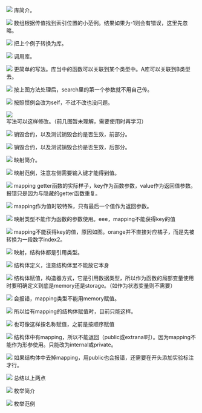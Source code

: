 ![](./img/2022-01-05-22-14-05.png)
库简介。

![](./img/2022-01-05-22-17-22.png)
数组根据传值找到索引位置的小范例。结果如果为-1则会有错误，这里先忽略。

![](./img/2022-01-05-22-20-57.png)
把上个例子转换为库。

![](./img/2022-01-05-22-21-50.png)
调用库。

![](./img/2022-01-05-23-11-07.png)
更简单的写法。库当中的函数可以关联到某个类型中。A库可以关联到B类型去。

![](./img/2022-01-05-23-19-18.png)
按上图方法处理后，search里的第一个参数就不用自己传。

![](./img/2022-01-05-23-20-50.png)
按照惯例会改为self，不过不改也没问题。

![](./img/2022-01-05-23-24-44.png)      
写法可以这样修改。（前几图暂未理解，需要使用时再学习）

![](./img/2022-01-06-09-02-03.png)
销毁合约，以及测试销毁合约是否生效，前部分。

![](./img/2022-01-06-09-02-39.png)
销毁合约，以及测试销毁合约是否生效，后部分。

![](./img/2022-01-06-09-07-12.png)
映射简介。

![](./img/2022-01-06-09-10-51.png)
映射范例，注意左侧需要输入键才能得到值。

![](./img/2022-01-06-09-14-33.png)
mapping getter函数的实际样子，key作为函数参数，value作为返回值参数。报错只是因为与隐藏的getter函数重复。

![](./img/2022-01-06-09-24-43.png)
mapping作为值时较特殊，只有最后一个值作为返回参数。

![](./img/2022-01-06-09-32-56.png)
映射类型不能作为函数的参数使用。eee，mapping不能获得key的值

![](./img/2022-01-06-09-34-53.png)
mapping不能获得key的值，原因如图。orange并不直接对应橘子，而是先被转换为一段数字index2。

![](./img/2022-01-06-09-39-01.png)
映射，结构体都是引用类型。

![](./img/2022-01-06-09-44-52.png)
结构体定义，注意结构体里不能放它本身

![](./img/2022-01-06-09-48-18.png)
结构体赋值，构造器方式，它是引用数据类型，所以作为函数的局部变量使用时要明确定义到底是memory还是storage。（如作为状态变量则不需要）

![](./img/2022-01-06-09-52-35.png) 
会报错，mapping类型不能用memory赋值。

![](./img/2022-01-06-13-26-49.png)
所以给有mapping的结构体赋值时，目前只能这样。

![](./img/2022-01-06-13-28-51.png)
也可像这样按名称赋值，之前是按顺序赋值

![](./img/2022-01-06-13-34-39.png)
结构体中有mapping，所以不能返回（public或extranal时）。因为mapping不能作为形参使用。只能改为internal或private。

![](./img/2022-01-06-13-41-06.png)
如果结构体中去掉mapping，用public也会报错，还需要在开头添加实验标注才行。

![](./img/2022-01-06-13-42-53.png)
总结以上两点

![](./img/2022-01-06-13-46-46.png)
枚举简介

![](./img/2022-01-06-13-48-22.png)
枚举范例
